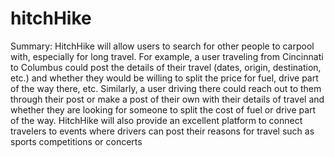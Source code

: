 # hitchHike
Summary: 
  HitchHike will allow users to search for other people to carpool with, especially for long travel. For example, a user traveling from Cincinnati to Columbus could post the details of their travel (dates, origin, destination, etc.) and whether they would be willing to split the price for fuel, drive part of the way there, etc. Similarly, a user driving there could reach out to them through their post or make a post of their own with their details of travel and whether they are looking for someone to split the cost of fuel or drive part of the way. HitchHike will also provide an excellent platform to connect travelers to events where drivers can post their reasons for travel such as sports competitions or concerts
